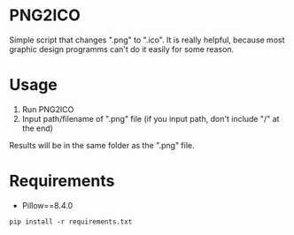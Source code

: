 # PNG2ICO
Simple script that changes ".png" to ".ico". It is really helpful, because most graphic design programms can't do it easily for some reason.

# Usage
1. Run PNG2ICO
2. Input path/filename of ".png" file (if you input path, don't include "/" at the end)

Results will be in the same folder as the ".png" file.

# Requirements
* Pillow==8.4.0
```
pip install -r requirements.txt
```